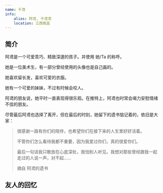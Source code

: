 ```yaml
---
name: 千鸢
info:
    alias: 阿鸢, 千鸢鸢
    location: 江西南昌
---
```


## 简介

阿鸢是一个可爱乖巧、精致深邃的孩子。并使用 她/Ta 的称呼。

她是一位美术生，有一部分曾经使用的头像也是自己画的。

她喜欢留长发，喜欢可爱的衣服。

她有一个可爱的妹妹，不过有时候会咬人。

阿鸢的朋友说，她平时一直表现得很乐观。在推特上，阿鸢也时常会竭力安慰情绪不佳的朋友。

尽管最后阿鸢也选择了离开，但在最后的时刻，她留下的遗书惦记着的，依旧是大家：

> 很感谢一路有你们的陪伴，也希望你们在接下来的人生里好好活着。
> 
> 不管你们怎么看待我都不重要，因为我爱过你们，真的很爱你们。
>
> 最后一句话我只敢放在心底深处，我怕别人听见。我想对那些曾经跟我一起走过的人说一声，对不起……
> 
> 摘自 阿鸢的遗书 

## 友人的回忆

<!-- 沈奈昔：

阿鸢。。。
好后悔没一起玩，最终也没见到。当时和父母吵架，被各种侮辱。不被允许各种喜欢的东西。被逼着参加无用聚会。
一个顺女说“以后见不到的人（很难相互帮助的人）为什么还要见”。奈昔是觉得同类见面太难得了，就怕怎么被父母逼死了。可惜同城就有人这样。。。
会记住阿鸢说的“od是坏文明”
晚安 -->

